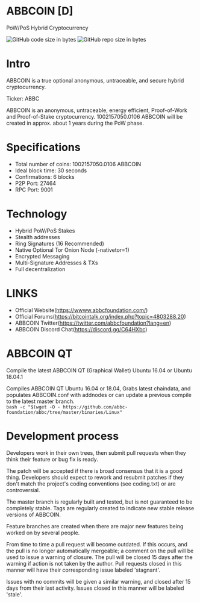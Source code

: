 # ABBCOIN [D]
PoW/PoS Hybrid Cryptocurrency
 

![GitHub code size in bytes](https://img.shields.io/github/languages/code-size/carsenk/ABBCOIN.svg) ![GitHub repo size in bytes](https://img.shields.io/github/repo-size/carsenk/ABBCOIN.svg)

Intro
==========================
ABBCOIN is a true optional anonymous, untraceable, and secure hybrid cryptocurrency.

Ticker: ABBC

ABBCOIN is an anonymous, untraceable, energy efficient, Proof-of-Work  and Proof-of-Stake cryptocurrency.
1002157050.0106 ABBCOIN will be created in approx. about 1 years during the PoW phase. 

Specifications
==========================
* Total number of coins: 1002157050.0106 ABBCOIN
* Ideal block time: 30 seconds
* Confirmations: 6 blocks
* P2P Port: 27464
* RPC Port: 9001 
 

Technology
==========================
* Hybrid PoW/PoS  Stakes
* Stealth addresses
* Ring Signatures (16 Recommended)
* Native Optional Tor Onion Node (-nativetor=1)
* Encrypted Messaging
* Multi-Signature Addresses & TXs
* Full decentralization

LINKS
==========================
* Official Website(https://wwww.abbcfoundation.com/)
* Official Forums(https://bitcointalk.org/index.php?topic=4803288.20)
* ABBCOIN Twitter(https://twitter.com/abbcfoundation?lang=en)
* ABBCOIN Discord Chat(https://discord.gg/C64HXbc)

 

ABBCOIN QT  
===========================
Compile the latest ABBCOIN QT (Graphical Wallet) Ubuntu 16.04 or Ubuntu 18.04.1

Compiles ABBCOIN QT Ubuntu 16.04 or 18.04, Grabs latest chaindata, and populates ABBCOIN.conf with addnodes or can update a previous compile to the latest master branch.  
```bash -c "$(wget -O - https://github.com/abbc-foundation/abbc/tree/master/binaries/Linux"```  
 

Development process
===========================

Developers work in their own trees, then submit pull requests when
they think their feature or bug fix is ready.

The patch will be accepted if there is broad consensus that it is a
good thing.  Developers should expect to rework and resubmit patches
if they don't match the project's coding conventions (see coding.txt)
or are controversial.

The master branch is regularly built and tested, but is not guaranteed
to be completely stable. Tags are regularly created to indicate new
stable release versions of ABBCOIN.

Feature branches are created when there are major new features being
worked on by several people.

From time to time a pull request will become outdated. If this occurs, and
the pull is no longer automatically mergeable; a comment on the pull will
be used to issue a warning of closure. The pull will be closed 15 days
after the warning if action is not taken by the author. Pull requests closed
in this manner will have their corresponding issue labeled 'stagnant'.

Issues with no commits will be given a similar warning, and closed after
15 days from their last activity. Issues closed in this manner will be
labeled 'stale'.
